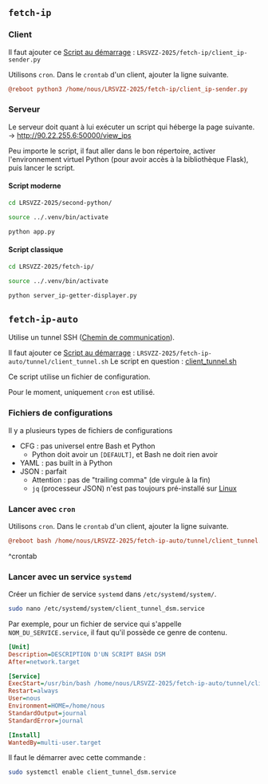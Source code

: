 ## `fetch-ip` 
### Client 
Il faut ajouter ce [Script au démarrage](Script%20au%20démarrage.md) : `LRSVZZ-2025/fetch-ip/client_ip-sender.py`

Utilisons `cron`. Dans le `crontab` d'un client, ajouter la ligne suivante. 
```ini
@reboot python3 /home/nous/LRSVZZ-2025/fetch-ip/client_ip-sender.py
```

### Serveur 
Le serveur doit quant à lui exécuter un script qui héberge la page suivante. 
-> http://90.22.255.6:50000/view_ips 

Peu importe le script, il faut aller dans le bon répertoire, activer l'environnement virtuel Python (pour avoir accès à la bibliothèque Flask), puis lancer le script. 
#### Script moderne 
```bash
cd LRSVZZ-2025/second-python/
```

```bash
source ../.venv/bin/activate
```

```bash
python app.py
```

#### Script classique 
```bash
cd LRSVZZ-2025/fetch-ip/
```

```bash
source ../.venv/bin/activate
```

```bash
python server_ip-getter-displayer.py
```

## `fetch-ip-auto` 
Utilise un tunnel SSH ([Chemin de communication](Chemin%20de%20communication.md)). 

Il faut ajouter ce [Script au démarrage](Software/Script%20au%20démarrage.md) : 
`LRSVZZ-2025/fetch-ip-auto/tunnel/client_tunnel.sh` 
Le script en question : [client_tunnel.sh](../../fetch-ip-auto/tunnel/client_tunnel.sh) 

Ce script utilise un fichier de configuration. 

Pour le moment, uniquement `cron` est utilisé. 

### Fichiers de configurations 
Il y a plusieurs types de fichiers de configurations 

- CFG : pas universel entre Bash et Python 
	- Python doit avoir un `[DEFAULT]`, et Bash ne doit rien avoir 
- YAML : pas built in à Python 
- JSON : parfait 
	- Attention : pas de "trailing comma" (de virgule à la fin) 
	- `jq` (processeur JSON) n'est pas toujours pré-installé sur [Linux](../Guides/Linux.md) 

### Lancer avec `cron` 
Utilisons `cron`. Dans le `crontab` d'un client, ajouter la ligne suivante. 
```ini
@reboot bash /home/nous/LRSVZZ-2025/fetch-ip-auto/tunnel/client_tunnel.sh
```
^crontab

### Lancer avec un service `systemd` 
Créer un fichier de service `systemd` dans `/etc/systemd/system/`. 

```bash
sudo nano /etc/systemd/system/client_tunnel_dsm.service
```

Par exemple, pour un fichier de service qui s'appelle `NOM_DU_SERVICE.service`, il faut qu'il possède ce genre de contenu. 

```ini
[Unit]
Description=DESCRIPTION D'UN SCRIPT BASH DSM
After=network.target

[Service]
ExecStart=/usr/bin/bash /home/nous/LRSVZZ-2025/fetch-ip-auto/tunnel/client_tunnel.sh
Restart=always
User=nous
Environment=HOME=/home/nous
StandardOutput=journal
StandardError=journal

[Install]
WantedBy=multi-user.target
```

Il faut le démarrer avec cette commande : 
```bash
sudo systemctl enable client_tunnel_dsm.service
  ```



